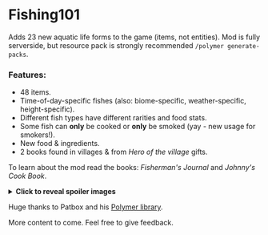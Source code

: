 # Fishing101
Adds 23 new aquatic life forms to the game (items, not entities).
Mod is fully serverside, but resource pack is strongly recommended `/polymer generate-packs`.

### Features:
- 48 items.
- Time-of-day-specific fishes (also: biome-specific, weather-specific, height-specific).
- Different fish types have different rarities and food stats. 
- Some fish can __only__ be cooked or __only__ be smoked (yay - new usage for smokers!).
- New food & ingredients.
- 2 books found in villages & from _Hero of the village_ gifts.

To learn about the mod read the books: _Fisherman's Journal_ and _Johnny's Cook Book_.

<details>
    <summary style="cursor: pointer;font-weight: bold;">
        Click to reveal spoiler images
    </summary>

""Ascending"" after eating a Divine Catfish
    <img src="images/catfish_eating.png" alt="Image Description">

Tentacles
    <img src="images/tentacle_drop.png" alt="Image Description">

Charging Thunderfin
    <img src="images/charged_thunderfin_crafting.png" alt="Image Description">
</details>

Huge thanks to Patbox and his [Polymer library](https://github.com/Patbox/polymer).

More content to come. Feel free to give feedback.
